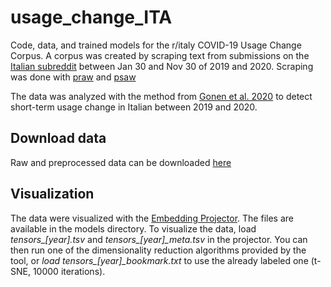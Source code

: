 # usage_change_ITA
Code, data, and trained models for the r/italy COVID-19 Usage Change Corpus. A corpus was created by scraping text from submissions on the [Italian subreddit](https://www.reddit.com/r/italy) between Jan 30 and Nov 30 of 2019 and 2020. Scraping was done with [praw](https://github.com/praw-dev/praw/blob/master/docs/index.rst) and [psaw](https://github.com/openai/psaw.)

The data was analyzed with the method from [Gonen et al. 2020](https://github.com/gonenhila/usage_change) to detect short-term usage change in Italian between 2019 and 2020.


## Download data
Raw and preprocessed data can be downloaded [here](https://drive.google.com/file/d/125kNZOOgBB1SsHQ3CQAODriQdGRxPcyN/view?usp=sharing)

## Visualization
The data were visualized with the [Embedding Projector](https://projector.tensorflow.org/). The files are available in the models directory. To visualize the data, load *tensors_[year].tsv* and *tensors_[year]_meta.tsv* in the projector. You can then run one of the dimensionality reduction algorithms provided by the tool, or *load tensors_[year]_bookmark.txt* to use the already labeled one (t-SNE, 10000 iterations).
